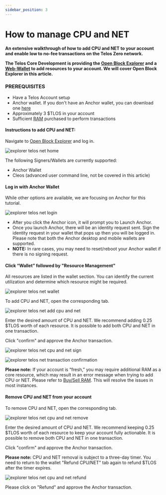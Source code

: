 ```yaml
---
sidebar_position: 3
---
```


# How to manage CPU and NET

__An extensive walkthrough of how to add CPU and NET to your account and enable low to no-fee transactions on the Telos Zero network.__

__The Telos Core Development is providing the [Open Block Explorer](https://explorer.telos.net) and a [Web-Wallet](https://wallet.telos.net/) to add resources to your account. We will cover Open Block Explorer in this article.__

### PREREQUISITES

- Have a Telos Account setup
- Anchor wallet. If you don't have an Anchor wallet, you can download one [here](https://greymass.com/en/anchor/)
- Approximately 3 $TLOS in your account
- Sufficient [RAM](./ram.md) purchased to perform transactions

#### Instructions to add CPU and NET:

Navigate to [Open Block Explorer](https://explorer.telos.net) and log in.

![explorer telos net home](https://user-images.githubusercontent.com/39388424/192003471-9293e0f8-e178-4615-a683-305a8d3e794f.png)

The following Signers/Wallets are currently supported:
- Anchor Wallet
- Cleos (advanced user command line, not be covered in this article)

#### Log in with Anchor Wallet   
While other options are available, we are focusing on Anchor for this tutorial.

![explorer telos net login](https://user-images.githubusercontent.com/39388424/192003510-a2b1537e-aa60-4096-8e49-5a21ca052229.png)

- After you click the Anchor icon, it will prompt you to Launch Anchor.  
- Once you launch Anchor, there will be an identity request sent. Sign the identity request in your wallet that pops up then you will be logged in. Please note that both the Anchor desktop and mobile wallets are supported. 
- __NOTE:__ In rare cases, you may need to reset/reboot your Anchor wallet if there is no signing request.

#### Click “Wallet” followed by "Resource Management"

All resources are listed in the wallet section. You can identify the current utilization and determine which resource might be required.

![explorer telos net wallet](https://user-images.githubusercontent.com/39388424/192003919-ffc6865a-0ec9-4403-81cf-3de04ec50a65.png)

To add CPU and NET, open the corresponding tab.

![explorer telos net add cpu and net](https://user-images.githubusercontent.com/39388424/192004133-7b013b14-4c0b-4bfc-a95b-1a88d931a65a.png)

Enter the desired amount of CPU and NET. We recommend adding 0.25 $TLOS worth of each resource. It is possible to add both CPU and NET in one transaction.

Click "confirm" and approve the Anchor transaction.

![explorer telos net cpu and net sign](https://user-images.githubusercontent.com/39388424/192004955-f21123c2-2057-42c6-b1c2-1cbeb3e28edd.png)

![explorer telos net transaction confirmation](https://user-images.githubusercontent.com/39388424/192004975-7d0eb96e-fe67-47bf-9f6e-976d366a1149.png)

__Please note:__ If your account is “fresh,” you may require additional RAM as a core resource, which may result in an error message when trying to add CPU or NET. Please refer to [Buy/Sell RAM](./ram.md). This will resolve the issues in most instances.

#### Remove CPU and NET from your account

To remove CPU and NET, open the corresponding tab.

![explorer telos net cpu and net remove](https://user-images.githubusercontent.com/39388424/192006080-37a9a958-7018-4b41-bdd2-232af2e085b9.png)

Enter the desired amount of CPU and NET. We recommend keeping 0.25 $TLOS worth of each resource to keep your account fully actionable. It is possible to remove both CPU and NET in one transaction.

Click "confirm" and approve the Anchor transaction.

__Please note:__ CPU and NET removal is subject to a three-day timer. You need to return to the wallet "Refund CPU/NET" tab again to refund $TLOS after the timer expires.

![explorer telos net cpu and net refund](https://user-images.githubusercontent.com/39388424/192008496-3bf8cb60-c35e-43e5-9ca1-00dc3ee9c194.png)

Please click on "Refund" and approve the Anchor transaction.
